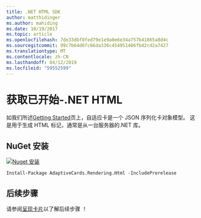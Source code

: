 ```yaml
---
title: .NET HTML SDK
author: matthidinger
ms.author: mahiding
ms.date: 10/19/2017
ms.topic: article
ms.openlocfilehash: 7de33dbf0fed79e1e9a0e6e34a757b41865a8d4c
ms.sourcegitcommit: 99c7b64d6fc66da336c454951406fb42cd2a7427
ms.translationtype: MT
ms.contentlocale: zh-CN
ms.lasthandoff: 04/12/2019
ms.locfileid: "59552599"
---
```

# <a name="getting-started---net-html"></a>获取已开始-.NET HTML

如我们所述[Getting Started](../../../authoring-cards/getting-started.md)页上，自适应卡是一个 JSON 序列化卡对象模型。 这是用于生成 HTML 标记，通常是从一台服务器的.NET 库。

## <a name="nuget-install"></a>NuGet 安装

[![Nuget 安装](https://img.shields.io/nuget/vpre/AdaptiveCards.Rendering.Html.svg)](https://www.nuget.org/packages/AdaptiveCards.Rendering.Html)

```console
Install-Package AdaptiveCards.Rendering.Html -IncludePrerelease
```

## <a name="next-steps"></a>后续步骤

请参阅[呈现卡片](render-a-card.md)以了解后续步骤 ！